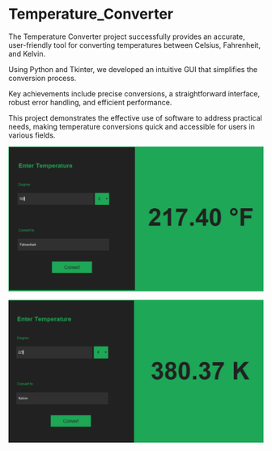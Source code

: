 # Temperature_Converter
The Temperature Converter project successfully provides an accurate, user-friendly tool for converting temperatures between Celsius, Fahrenheit, and Kelvin.​

Using Python and Tkinter, we developed an intuitive GUI that simplifies the conversion process.​

Key achievements include precise conversions, a straightforward interface, robust error handling, and efficient performance.​

This project demonstrates the effective use of software to address practical needs, making temperature conversions quick and accessible for users in various fields.


![image alt](https://github.com/Vansh-2604/Temperature_Converter/blob/main/Screenshot%202024-10-28%20211037.png?raw=true)

![image alt](https://github.com/Vansh-2604/Temperature_Converter/blob/6dfd60b1f6759486956290672ab0dc24f6daeb7c/Screenshot%202024-10-28%20211127.png)
